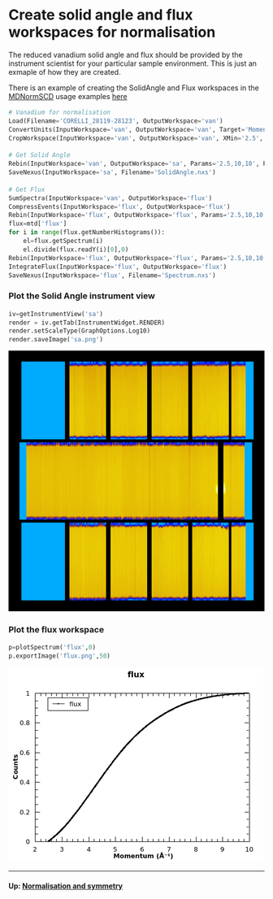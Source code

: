 # Create solid angle and flux workspaces for normalisation

The reduced vanadium solid angle and flux should be provided by the
instrument scientist for your particular sample environment. This is
just an exmaple of how they are created.

There is an example of creating the SolidAngle and Flux workspaces in
the
[MDNormSCD](http://docs.mantidproject.org/nightly/algorithms/MDNormSCD.html)
usage examples
[here](http://docs.mantidproject.org/nightly/algorithms/MDNormSCD-v1.html#usage)

```python
# Vanadium for normalisation
Load(Filename='CORELLI_28119-28123', OutputWorkspace='van')
ConvertUnits(InputWorkspace='van', OutputWorkspace='van', Target='Momentum')
CropWorkspace(InputWorkspace='van', OutputWorkspace='van', XMin='2.5', XMax='10')

# Get Solid Angle
Rebin(InputWorkspace='van', OutputWorkspace='sa', Params='2.5,10,10', PreserveEvents='0')
SaveNexus(InputWorkspace='sa', Filename='SolidAngle.nxs')

# Get Flux
SumSpectra(InputWorkspace='van', OutputWorkspace='flux')
CompressEvents(InputWorkspace='flux', OutputWorkspace='flux')
Rebin(InputWorkspace='flux', OutputWorkspace='flux', Params='2.5,10,10')
flux=mtd['flux']
for i in range(flux.getNumberHistograms()):
    el=flux.getSpectrum(i)
    el.divide(flux.readY(i)[0],0)
Rebin(InputWorkspace='flux', OutputWorkspace='flux', Params='2.5,10,10')
IntegrateFlux(InputWorkspace='flux', OutputWorkspace='flux')
SaveNexus(InputWorkspace='flux', Filename='Spectrum.nxs')
```

### Plot the Solid Angle instrument view
```python
iv=getInstrumentView('sa')
render = iv.getTab(InstrumentWidget.RENDER)
render.setScaleType(GraphOptions.Log10)
render.saveImage('sa.png')
```

![SolidAngle](sa.png)

### Plot the flux workspace
```python
p=plotSpectrum('flux',0)
p.exportImage('flux.png',50)
```

![Flux](flux.png)

* * *
#### Up: [Normalisation and symmetry](reduction)
